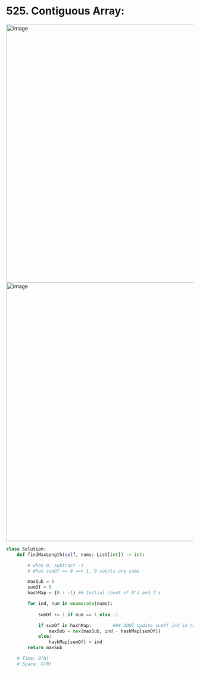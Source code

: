 # 525. Contiguous Array:

<img width="691" alt="image" src="https://github.com/jatinbhutka/LeetCode-2022/assets/35987583/e0241f92-3033-40bb-a7db-be7ce3824753">
<img width="694" alt="image" src="https://github.com/jatinbhutka/LeetCode-2022/assets/35987583/10fa1ac5-8042-4c59-90df-436c448e4743">

```python
class Solution:
    def findMaxLength(self, nums: List[int]) -> int:

        # when 0, subtract -1
        # When sumOf == 0 ==> 1, 0 counts are same

        maxSub = 0
        sumOf = 0
        hashMap = {0 : -1} ## Initial count of 0's and 1's

        for ind, num in enumerate(nums):
            
            sumOf += 1 if num == 1 else -1

            if sumOf in hashMap:        ### DONT Update sumOf ind in hashMap, Because we want maxLen
                maxSub = max(maxSub, ind - hashMap[sumOf])
            else:
                hashMap[sumOf] = ind
        return maxSub

    # Time: O(N)
    # Space: O(N)
```
